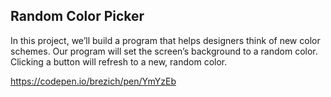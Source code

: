 ## Random Color Picker

In this project, we’ll build a program that helps designers think of new color schemes.
Our program will set the screen’s background to a random color. Clicking a button will refresh to a new, random color.

https://codepen.io/brezich/pen/YmYzEb
